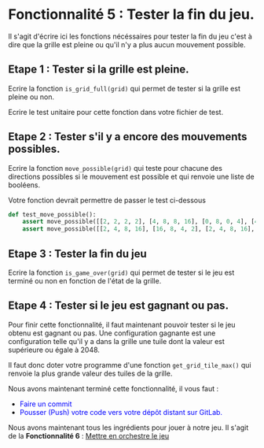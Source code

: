 # Fonctionnalité 5 : Tester la fin du jeu.


Il s'agit d'écrire ici les fonctions nécéssaires pour tester la fin du jeu c'est à dire que la grille est pleine ou qu'il n'y a plus aucun mouvement possible.




## Etape 1 : Tester si la grille est pleine.


Ecrire la fonction `is_grid_full(grid)` qui permet de tester si la grille est pleine ou non.

Ecrire le test unitaire pour cette fonction dans votre fichier de test.


## Etape 2 : Tester s'il y a encore des mouvements possibles.

Ecrire la fonction `move_possible(grid)` qui teste pour chacune des directions possibles si le mouvement est possible et qui renvoie une liste de booléens.

Votre fonction devrait permettre de passer le test ci-dessous

```PYTHON
def test_move_possible():
    assert move_possible([[2, 2, 2, 2], [4, 8, 8, 16], [0, 8, 0, 4], [4, 8, 16, 32]]) == [True,True,True,True]
    assert move_possible([[2, 4, 8, 16], [16, 8, 4, 2], [2, 4, 8, 16], [16, 8, 4, 2]]) == [False,False,False,False]
```

## Etape 3 : Tester la fin du jeu

Ecrire la fonction `is_game_over(grid)` qui permet de tester si le jeu est terminé ou non en fonction de l'état de la grille.

## Etape 4 : Tester si le jeu est gagnant ou pas.

Pour finir cette fonctionnalité, il faut maintenant pouvoir tester si le jeu obtenu est gagnant ou pas. Une configuration gagnante est une configuration telle qu'il y a dans la grille une tuile dont la valeur est supérieure ou égale à 2048.

Il faut donc doter votre programme d'une fonction `get_grid_tile_max()` qui renvoie la plus grande valeur des tuiles de la grille.



Nous avons maintenant terminé cette fonctionnalité, il vous faut :

+ <span style='color:blue'>Faire un commit</span> 
+ <span style='color:blue'>Pousser (Push) votre code vers votre dépôt distant sur GitLab.</span> 



Nous avons maintenant tous les ingrédients pour jouer à notre jeu. Il s'agit de la **Fonctionnalité 6** : [Mettre en orchestre le jeu](./2048_S4_Playing.md)




